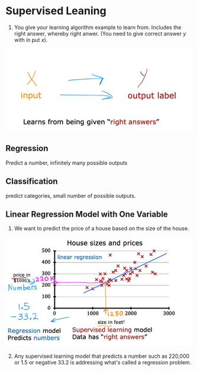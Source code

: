 # Supervised Leaning

1. You give your learning algorithm example to learn from. Includes the right answer, whereby right anwer. (You need to give correct answer $y$ with in put $x$). 

![](https://github.com/WilliamYKZ/Picture/raw/main/Picture/Screen%20Shot%202022-09-10%20at%2014.36.09%20PM.png)

## Regression

Predict a number, infinitely many possible outputs

## Classification

predict categories, small number of possible outputs.



## Linear Regression Model with One Variable

1. We want to predict the price of a house based on the size of the house. 

![](https://github.com/WilliamYKZ/Picture/raw/main/Picture/Screen%20Shot%202022-09-10%20at%203.21.20%20PM.png)



2. Any supervised learning model that predicts a number such as 220,000 or 1.5 or negative 33.2 is addressing what's called a regression problem.